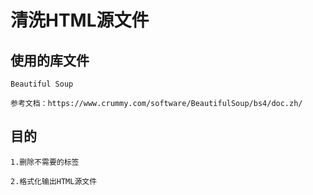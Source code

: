 # 清洗HTML源文件

## 使用的库文件

    Beautiful Soup

    参考文档：https://www.crummy.com/software/BeautifulSoup/bs4/doc.zh/    

## 目的

    1.删除不需要的标签

    2.格式化输出HTML源文件